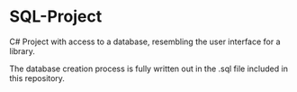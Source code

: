 # SQL-Project

C# Project with access to a database, resembling the user interface for a library.

The database creation process is fully written out in the .sql file included in this repository.
